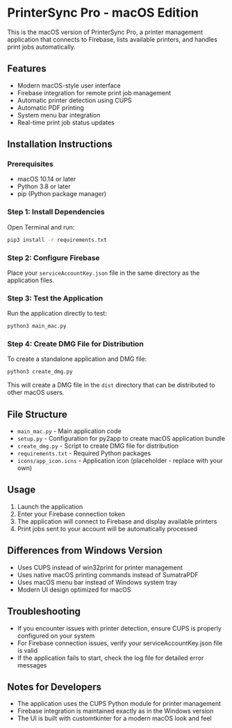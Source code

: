 # PrinterSync Pro - macOS Edition

This is the macOS version of PrinterSync Pro, a printer management application that connects to Firebase, lists available printers, and handles print jobs automatically.

## Features

- Modern macOS-style user interface
- Firebase integration for remote print job management
- Automatic printer detection using CUPS
- Automatic PDF printing
- System menu bar integration
- Real-time print job status updates

## Installation Instructions

### Prerequisites

- macOS 10.14 or later
- Python 3.8 or later
- pip (Python package manager)

### Step 1: Install Dependencies

Open Terminal and run:

```bash
pip3 install -r requirements.txt
```

### Step 2: Configure Firebase

Place your `serviceAccountKey.json` file in the same directory as the application files.

### Step 3: Test the Application

Run the application directly to test:

```bash
python3 main_mac.py
```

### Step 4: Create DMG File for Distribution

To create a standalone application and DMG file:

```bash
python3 create_dmg.py
```

This will create a DMG file in the `dist` directory that can be distributed to other macOS users.

## File Structure

- `main_mac.py` - Main application code
- `setup.py` - Configuration for py2app to create macOS application bundle
- `create_dmg.py` - Script to create DMG file for distribution
- `requirements.txt` - Required Python packages
- `icons/app_icon.icns` - Application icon (placeholder - replace with your own)

## Usage

1. Launch the application
2. Enter your Firebase connection token
3. The application will connect to Firebase and display available printers
4. Print jobs sent to your account will be automatically processed

## Differences from Windows Version

- Uses CUPS instead of win32print for printer management
- Uses native macOS printing commands instead of SumatraPDF
- Uses macOS menu bar instead of Windows system tray
- Modern UI design optimized for macOS

## Troubleshooting

- If you encounter issues with printer detection, ensure CUPS is properly configured on your system
- For Firebase connection issues, verify your serviceAccountKey.json file is valid
- If the application fails to start, check the log file for detailed error messages

## Notes for Developers

- The application uses the CUPS Python module for printer management
- Firebase integration is maintained exactly as in the Windows version
- The UI is built with customtkinter for a modern macOS look and feel

